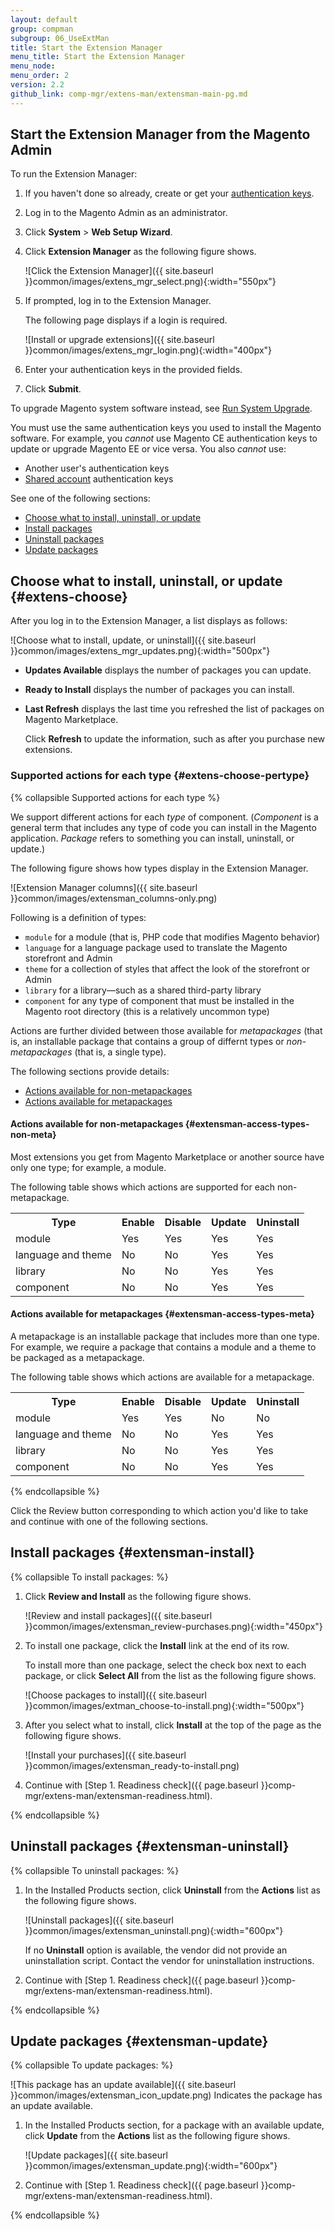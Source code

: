 ```yaml
---
layout: default 
group: compman
subgroup: 06_UseExtMan
title: Start the Extension Manager
menu_title: Start the Extension Manager
menu_node: 
menu_order: 2
version: 2.2
github_link: comp-mgr/extens-man/extensman-main-pg.md
---
```


## Start the Extension Manager from the Magento Admin
To run the Extension Manager:

1.	If you haven't done so already, create or get your [authentication keys]({{page.baseurl}}install-gde/prereq/connect-auth.html).
2.	Log in to the Magento Admin as an administrator.
3.	Click **System** > **Web Setup Wizard**.
4.	Click **Extension Manager** as the following figure shows.

	![Click the Extension Manager]({{ site.baseurl }}common/images/extens_mgr_select.png){:width="550px"}

5.	If prompted, log in to the Extension Manager.

	The following page displays if a login is required.

	![Install or upgrade extensions]({{ site.baseurl }}common/images/extens_mgr_login.png){:width="400px"}

6.	Enter your authentication keys in the provided fields.
2.	Click **Submit**.

To upgrade Magento system software instead, see <a href="{{page.baseurl}}comp-mgr/upgrader/upgrade-start.html">Run System Upgrade</a>.

<div class="bs-callout bs-callout-warning">
   	<p>You must use the same authentication keys you used to install the Magento software. For example, you <em>cannot</em> use Magento CE authentication keys to update or upgrade Magento EE or vice versa. You also <em>cannot</em> use:</p>
   	<ul><li>Another user's authentication keys</li>
   	<li><a href="http://docs.magento.com/m2/ce/user_guide/magento/magento-account-share.html" target="_blank">Shared account</a> authentication keys</li></ul>   
</div>

See one of the following sections:

*	[Choose what to install, uninstall, or update](#extens-choose)
*	[Install packages](#extensman-install)
*	[Uninstall packages](#extensman-uninstall)
*	[Update packages](#extensman-update)

## Choose what to install, uninstall, or update {#extens-choose}
After you log in to the Extension Manager, a list displays as follows:

![Choose what to install, update, or uninstall]({{ site.baseurl }}common/images/extens_mgr_updates.png){:width="500px"}

*	**Updates Available** displays the number of packages you can update.
*	**Ready to Install** displays the number of packages you can install.
*	**Last Refresh** displays the last time you refreshed the list of packages on Magento Marketplace. 

	Click **Refresh** to update the information, such as after you purchase new extensions.

### Supported actions for each type {#extens-choose-pertype}

{% collapsible Supported actions for each type %}

We support different actions for each *type* of component. (*Component* is a general term that includes any type of code you can install in the Magento application. *Package* refers to something you can install, uninstall, or update.)

The following figure shows how types display in the Extension Manager.

![Extension Manager columns]({{ site.baseurl }}common/images/extensman_columns-only.png)

Following is a definition of types:

*	`module` for a module (that is, PHP code that modifies Magento behavior)
*	`language` for a language package used to translate the Magento storefront and Admin
*	`theme` for a collection of styles that affect the look of the storefront or Admin
*	`library` for a library&mdash;such as a shared third-party library
*	`component` for any type of component that must be installed in the Magento root directory (this is a relatively uncommon type)

Actions are further divided between those available for *metapackages* (that is, an installable package that contains a group of differnt types or *non-metapackages* (that is, a single type).

The following sections provide details:

*	[Actions available for non-metapackages](#extensman-access-types-non-meta)
*	[Actions available for metapackages](#extensman-access-types-meta)

#### Actions available for non-metapackages {#extensman-access-types-non-meta}
Most extensions you get from Magento Marketplace or another source have only one type; for example, a module.

The following table shows which actions are supported for each non-metapackage.

<table>
	<!-- <col width="40%">
  	<col width="15%">
  	<col width="15%">
  	<col width="15%">
  	<col width="15%"> -->
		<tbody>
		<tr>
			<th>Type</th>
			<th>Enable</th>
			<th>Disable</th>
			<th>Update</th>
			<th>Uninstall</th>
		</tr>
		<tr>
			<td>module</td>
			<td>Yes</td>
			<td>Yes</td>
			<td>Yes</td>
			<td>Yes</td>
		</tr>
		<tr>
			<td>language and theme</td>
			<td>No</td>
			<td>No</td>
			<td>Yes</td>
			<td>Yes</td>
		</tr>
		<tr>
			<td>library</td>
			<td>No</td>
			<td>No</td>
			<td>Yes</td>
			<td>Yes</td>
		</tr>
		<tr>
			<td>component</td>
			<td>No</td>
			<td>No</td>
			<td>Yes</td>
			<td>Yes</td>
		</tr>
		</tbody>
	</table>


#### Actions available for metapackages {#extensman-access-types-meta}
A metapackage is an installable package that includes more than one type. For example, we require a package that contains a module and a theme to be packaged as a metapackage.

The following table shows which actions are available for a metapackage.

<table>
	<!-- <col width="40%">
  	<col width="15%">
  	<col width="15%">
  	<col width="15%">
  	<col width="15%"> -->
		<tbody>
		<tr>
			<th>Type</th>
			<th>Enable</th>
			<th>Disable</th>
			<th>Update</th>
			<th>Uninstall</th>
		</tr>
		<tr>
			<td>module</td>
			<td>Yes</td>
			<td>Yes</td>
			<td>No</td>
			<td>No</td>
		</tr>
		<tr>
			<td>language and theme</td>
			<td>No</td>
			<td>No</td>
			<td>Yes</td>
			<td>Yes</td>
		</tr>
		<tr>
			<td>library</td>
			<td>No</td>
			<td>No</td>
			<td>Yes</td>
			<td>Yes</td>
		</tr>
		<tr>
			<td>component</td>
			<td>No</td>
			<td>No</td>
			<td>Yes</td>
			<td>Yes</td>
		</tr>
		</tbody>
</table>

{% endcollapsible %}

Click the Review button corresponding to which action you'd like to take and continue with one of the following sections.

## Install packages {#extensman-install}

{% collapsible To install packages: %}

1.	Click **Review and Install** as the following figure shows.

	![Review and install packages]({{ site.baseurl }}common/images/extensman_review-purchases.png){:width="450px"}
2.	To install one package, click the **Install** link at the end of its row.

	To install more than one package, select the check box next to each package, or click **Select All** from the list as the following figure shows.

	![Choose packages to install]({{ site.baseurl }}common/images/extman_choose-to-install.png){:width="500px"}
2.	After you select what to install, click **Install** at the top of the page as the following figure shows.

	![Install your purchases]({{ site.baseurl }}common/images/extensman_ready-to-install.png)
3.	Continue with [Step 1. Readiness check]({{ page.baseurl }}comp-mgr/extens-man/extensman-readiness.html).

{% endcollapsible %}

## Uninstall packages {#extensman-uninstall}

{% collapsible To uninstall packages: %}

1.	In the Installed Products section, click **Uninstall** from the **Actions** list as the following figure shows.

	![Uninstall packages]({{ site.baseurl }}common/images/extensman_uninstall.png){:width="600px"}

	If no **Uninstall** option is available, the vendor did not provide an uninstallation script. Contact the vendor for uninstallation instructions.
3.	Continue with [Step 1. Readiness check]({{ page.baseurl }}comp-mgr/extens-man/extensman-readiness.html).

{% endcollapsible %}

## Update packages {#extensman-update}

{% collapsible To update packages: %}

![This package has an update available]({{ site.baseurl }}common/images/extensman_icon_update.png) Indicates the package has an update available.

1.	In the Installed Products section, for a package with an available update, click **Update** from the **Actions** list as the following figure shows.

	![Update packages]({{ site.baseurl }}common/images/extensman_update.png){:width="600px"}

3.	Continue with [Step 1. Readiness check]({{ page.baseurl }}comp-mgr/extens-man/extensman-readiness.html).

{% endcollapsible %}
